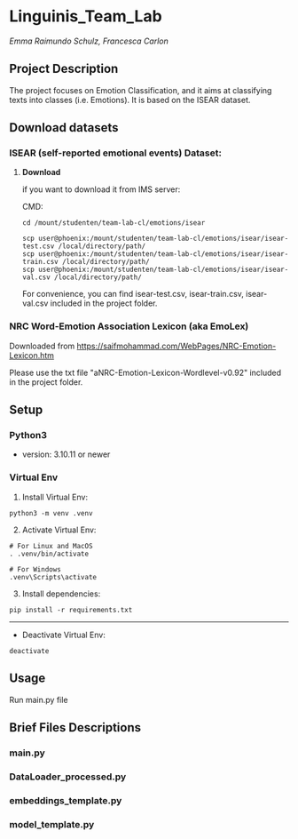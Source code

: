 # Linguinis_Team_Lab
*Emma Raimundo Schulz, Francesca Carlon*

## Project Description
The project focuses on Emotion Classification, and it aims at classifying texts into classes (i.e. Emotions). 
It is based on the ISEAR dataset.

## Download datasets

### ISEAR (self-reported emotional events) Dataset:

1. **Download** 

   if you want to download it from IMS server:

    CMD: 
    ```
    cd /mount/studenten/team-lab-cl/emotions/isear

    scp user@phoenix:/mount/studenten/team-lab-cl/emotions/isear/isear-test.csv /local/directory/path/
    scp user@phoenix:/mount/studenten/team-lab-cl/emotions/isear/isear-train.csv /local/directory/path/
    scp user@phoenix:/mount/studenten/team-lab-cl/emotions/isear/isear-val.csv /local/directory/path/
    
    ```

   For convenience, you can find isear-test.csv, isear-train.csv, isear-val.csv included in the project folder. 
    
### NRC Word-Emotion Association Lexicon (aka EmoLex)

Downloaded from https://saifmohammad.com/WebPages/NRC-Emotion-Lexicon.htm

Please use the txt file "aNRC-Emotion-Lexicon-Wordlevel-v0.92" included in the project folder. 

## Setup

### Python3
 - version: 3.10.11 or newer

### Virtual Env

1. Install Virtual Env:
```
python3 -m venv .venv
```

2. Activate Virtual Env:
```
# For Linux and MacOS
. .venv/bin/activate 

# For Windows
.venv\Scripts\activate 
```

3. Install dependencies:
```
pip install -r requirements.txt
```


___

- Deactivate Virtual Env:
```
deactivate
```

## Usage

Run main.py file

## Brief Files Descriptions

### main.py

### DataLoader_processed.py

### embeddings_template.py

### model_template.py


